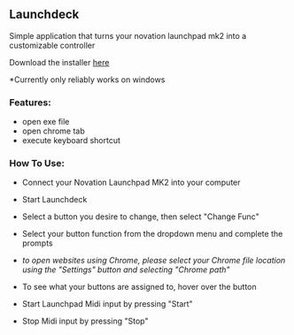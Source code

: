 ## Launchdeck

Simple application that turns your novation launchpad mk2 into a customizable controller

Download the installer [here](https://drive.google.com/uc?export=download&id=1ARdUEDamPj_tJmoueWLj4UQiUaVzbSqn)

*Currently only reliably works on windows

### Features:
- open exe file
- open chrome tab
- execute keyboard shortcut

### How To Use:
- Connect your Novation Launchpad MK2 into your computer
- Start Launchdeck
- Select a button you desire to change, then select "Change Func"
- Select your button function from the dropdown menu and complete the prompts

- *to open websites using Chrome, please select your Chrome file location using the "Settings" button and selecting "Chrome path"*

- To see what your buttons are assigned to, hover over the button

- Start Launchpad Midi input by pressing "Start"
- Stop Midi input by pressing "Stop"
